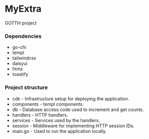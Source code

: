 # MyExtra

GOTTH project

### Dependencies
- go-chi
- templ
- tailwindcss
- daisyui
- htmx
- toastify

### Project structure
- cdk - Infrastructure setup for deploying the application.
- components - templ components.
- db - Database access code used to increment and get counts.
- handlers - HTTP handlers.
- services - Services used by the handlers.
- session - Middleware for implementing HTTP session IDs.
- main.go - Used to run the application locally.


